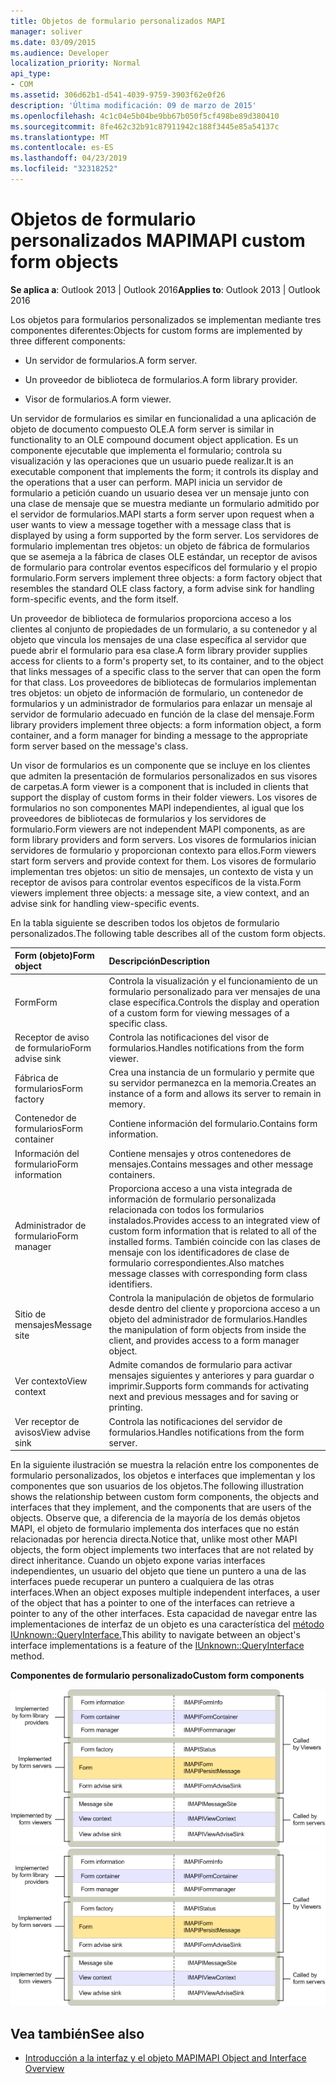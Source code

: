 ```yaml
---
title: Objetos de formulario personalizados MAPI
manager: soliver
ms.date: 03/09/2015
ms.audience: Developer
localization_priority: Normal
api_type:
- COM
ms.assetid: 306d62b1-d541-4039-9759-3903f62e0f26
description: 'Última modificación: 09 de marzo de 2015'
ms.openlocfilehash: 4c1c04e5b04be9bb67b050f5cf498be89d380410
ms.sourcegitcommit: 8fe462c32b91c87911942c188f3445e85a54137c
ms.translationtype: MT
ms.contentlocale: es-ES
ms.lasthandoff: 04/23/2019
ms.locfileid: "32318252"
---
```

# <a name="mapi-custom-form-objects"></a><span data-ttu-id="0af23-103">Objetos de formulario personalizados MAPI</span><span class="sxs-lookup"><span data-stu-id="0af23-103">MAPI custom form objects</span></span>
  
<span data-ttu-id="0af23-104">**Se aplica a**: Outlook 2013 | Outlook 2016</span><span class="sxs-lookup"><span data-stu-id="0af23-104">**Applies to**: Outlook 2013 | Outlook 2016</span></span> 
  
<span data-ttu-id="0af23-105">Los objetos para formularios personalizados se implementan mediante tres componentes diferentes:</span><span class="sxs-lookup"><span data-stu-id="0af23-105">Objects for custom forms are implemented by three different components:</span></span>
  
- <span data-ttu-id="0af23-106">Un servidor de formularios.</span><span class="sxs-lookup"><span data-stu-id="0af23-106">A form server.</span></span>
    
- <span data-ttu-id="0af23-107">Un proveedor de biblioteca de formularios.</span><span class="sxs-lookup"><span data-stu-id="0af23-107">A form library provider.</span></span>
    
- <span data-ttu-id="0af23-108">Visor de formularios.</span><span class="sxs-lookup"><span data-stu-id="0af23-108">A form viewer.</span></span>
    
<span data-ttu-id="0af23-109">Un servidor de formularios es similar en funcionalidad a una aplicación de objeto de documento compuesto OLE.</span><span class="sxs-lookup"><span data-stu-id="0af23-109">A form server is similar in functionality to an OLE compound document object application.</span></span> <span data-ttu-id="0af23-110">Es un componente ejecutable que implementa el formulario; controla su visualización y las operaciones que un usuario puede realizar.</span><span class="sxs-lookup"><span data-stu-id="0af23-110">It is an executable component that implements the form; it controls its display and the operations that a user can perform.</span></span> <span data-ttu-id="0af23-111">MAPI inicia un servidor de formulario a petición cuando un usuario desea ver un mensaje junto con una clase de mensaje que se muestra mediante un formulario admitido por el servidor de formularios.</span><span class="sxs-lookup"><span data-stu-id="0af23-111">MAPI starts a form server upon request when a user wants to view a message together with a message class that is displayed by using a form supported by the form server.</span></span> <span data-ttu-id="0af23-112">Los servidores de formulario implementan tres objetos: un objeto de fábrica de formularios que se asemeja a la fábrica de clases OLE estándar, un receptor de avisos de formulario para controlar eventos específicos del formulario y el propio formulario.</span><span class="sxs-lookup"><span data-stu-id="0af23-112">Form servers implement three objects: a form factory object that resembles the standard OLE class factory, a form advise sink for handling form-specific events, and the form itself.</span></span> 
  
<span data-ttu-id="0af23-113">Un proveedor de biblioteca de formularios proporciona acceso a los clientes al conjunto de propiedades de un formulario, a su contenedor y al objeto que vincula los mensajes de una clase específica al servidor que puede abrir el formulario para esa clase.</span><span class="sxs-lookup"><span data-stu-id="0af23-113">A form library provider supplies access for clients to a form's property set, to its container, and to the object that links messages of a specific class to the server that can open the form for that class.</span></span> <span data-ttu-id="0af23-114">Los proveedores de bibliotecas de formularios implementan tres objetos: un objeto de información de formulario, un contenedor de formularios y un administrador de formularios para enlazar un mensaje al servidor de formulario adecuado en función de la clase del mensaje.</span><span class="sxs-lookup"><span data-stu-id="0af23-114">Form library providers implement three objects: a form information object, a form container, and a form manager for binding a message to the appropriate form server based on the message's class.</span></span>
  
<span data-ttu-id="0af23-115">Un visor de formularios es un componente que se incluye en los clientes que admiten la presentación de formularios personalizados en sus visores de carpetas.</span><span class="sxs-lookup"><span data-stu-id="0af23-115">A form viewer is a component that is included in clients that support the display of custom forms in their folder viewers.</span></span> <span data-ttu-id="0af23-116">Los visores de formularios no son componentes MAPI independientes, al igual que los proveedores de bibliotecas de formularios y los servidores de formulario.</span><span class="sxs-lookup"><span data-stu-id="0af23-116">Form viewers are not independent MAPI components, as are form library providers and form servers.</span></span> <span data-ttu-id="0af23-117">Los visores de formularios inician servidores de formulario y proporcionan contexto para ellos.</span><span class="sxs-lookup"><span data-stu-id="0af23-117">Form viewers start form servers and provide context for them.</span></span> <span data-ttu-id="0af23-118">Los visores de formulario implementan tres objetos: un sitio de mensajes, un contexto de vista y un receptor de avisos para controlar eventos específicos de la vista.</span><span class="sxs-lookup"><span data-stu-id="0af23-118">Form viewers implement three objects: a message site, a view context, and an advise sink for handling view-specific events.</span></span>
  
<span data-ttu-id="0af23-119">En la tabla siguiente se describen todos los objetos de formulario personalizados.</span><span class="sxs-lookup"><span data-stu-id="0af23-119">The following table describes all of the custom form objects.</span></span> 
  
|<span data-ttu-id="0af23-120">**Form (objeto)**</span><span class="sxs-lookup"><span data-stu-id="0af23-120">**Form object**</span></span>|<span data-ttu-id="0af23-121">**Descripción**</span><span class="sxs-lookup"><span data-stu-id="0af23-121">**Description**</span></span>|
|:-----|:-----|
|<span data-ttu-id="0af23-122">Form</span><span class="sxs-lookup"><span data-stu-id="0af23-122">Form</span></span>  <br/> |<span data-ttu-id="0af23-123">Controla la visualización y el funcionamiento de un formulario personalizado para ver mensajes de una clase específica.</span><span class="sxs-lookup"><span data-stu-id="0af23-123">Controls the display and operation of a custom form for viewing messages of a specific class.</span></span>  <br/> |
|<span data-ttu-id="0af23-124">Receptor de aviso de formulario</span><span class="sxs-lookup"><span data-stu-id="0af23-124">Form advise sink</span></span>  <br/> |<span data-ttu-id="0af23-125">Controla las notificaciones del visor de formularios.</span><span class="sxs-lookup"><span data-stu-id="0af23-125">Handles notifications from the form viewer.</span></span>  <br/> |
|<span data-ttu-id="0af23-126">Fábrica de formularios</span><span class="sxs-lookup"><span data-stu-id="0af23-126">Form factory</span></span>  <br/> |<span data-ttu-id="0af23-127">Crea una instancia de un formulario y permite que su servidor permanezca en la memoria.</span><span class="sxs-lookup"><span data-stu-id="0af23-127">Creates an instance of a form and allows its server to remain in memory.</span></span>  <br/> |
|<span data-ttu-id="0af23-128">Contenedor de formularios</span><span class="sxs-lookup"><span data-stu-id="0af23-128">Form container</span></span>  <br/> |<span data-ttu-id="0af23-129">Contiene información del formulario.</span><span class="sxs-lookup"><span data-stu-id="0af23-129">Contains form information.</span></span>  <br/> |
|<span data-ttu-id="0af23-130">Información del formulario</span><span class="sxs-lookup"><span data-stu-id="0af23-130">Form information</span></span>  <br/> |<span data-ttu-id="0af23-131">Contiene mensajes y otros contenedores de mensajes.</span><span class="sxs-lookup"><span data-stu-id="0af23-131">Contains messages and other message containers.</span></span>  <br/> |
|<span data-ttu-id="0af23-132">Administrador de formulario</span><span class="sxs-lookup"><span data-stu-id="0af23-132">Form manager</span></span>  <br/> |<span data-ttu-id="0af23-133">Proporciona acceso a una vista integrada de información de formulario personalizada relacionada con todos los formularios instalados.</span><span class="sxs-lookup"><span data-stu-id="0af23-133">Provides access to an integrated view of custom form information that is related to all of the installed forms.</span></span> <span data-ttu-id="0af23-134">También coincide con las clases de mensaje con los identificadores de clase de formulario correspondientes.</span><span class="sxs-lookup"><span data-stu-id="0af23-134">Also matches message classes with corresponding form class identifiers.</span></span>  <br/> |
|<span data-ttu-id="0af23-135">Sitio de mensajes</span><span class="sxs-lookup"><span data-stu-id="0af23-135">Message site</span></span>  <br/> |<span data-ttu-id="0af23-136">Controla la manipulación de objetos de formulario desde dentro del cliente y proporciona acceso a un objeto del administrador de formularios.</span><span class="sxs-lookup"><span data-stu-id="0af23-136">Handles the manipulation of form objects from inside the client, and provides access to a form manager object.</span></span>  <br/> |
|<span data-ttu-id="0af23-137">Ver contexto</span><span class="sxs-lookup"><span data-stu-id="0af23-137">View context</span></span>  <br/> |<span data-ttu-id="0af23-138">Admite comandos de formulario para activar mensajes siguientes y anteriores y para guardar o imprimir.</span><span class="sxs-lookup"><span data-stu-id="0af23-138">Supports form commands for activating next and previous messages and for saving or printing.</span></span>  <br/> |
|<span data-ttu-id="0af23-139">Ver receptor de avisos</span><span class="sxs-lookup"><span data-stu-id="0af23-139">View advise sink</span></span>  <br/> |<span data-ttu-id="0af23-140">Controla las notificaciones del servidor de formularios.</span><span class="sxs-lookup"><span data-stu-id="0af23-140">Handles notifications from the form server.</span></span>  <br/> |
   
<span data-ttu-id="0af23-141">En la siguiente ilustración se muestra la relación entre los componentes de formulario personalizados, los objetos e interfaces que implementan y los componentes que son usuarios de los objetos.</span><span class="sxs-lookup"><span data-stu-id="0af23-141">The following illustration shows the relationship between custom form components, the objects and interfaces that they implement, and the components that are users of the objects.</span></span> <span data-ttu-id="0af23-142">Observe que, a diferencia de la mayoría de los demás objetos MAPI, el objeto de formulario implementa dos interfaces que no están relacionadas por herencia directa.</span><span class="sxs-lookup"><span data-stu-id="0af23-142">Notice that, unlike most other MAPI objects, the form object implements two interfaces that are not related by direct inheritance.</span></span> <span data-ttu-id="0af23-143">Cuando un objeto expone varias interfaces independientes, un usuario del objeto que tiene un puntero a una de las interfaces puede recuperar un puntero a cualquiera de las otras interfaces.</span><span class="sxs-lookup"><span data-stu-id="0af23-143">When an object exposes multiple independent interfaces, a user of the object that has a pointer to one of the interfaces can retrieve a pointer to any of the other interfaces.</span></span> <span data-ttu-id="0af23-144">Esta capacidad de navegar entre las implementaciones de interfaz de un objeto es una característica del [método IUnknown::QueryInterface.](https://msdn.microsoft.com/library/54d5ff80-18db-43f2-b636-f93ac053146d%28Office.15%29.aspx)</span><span class="sxs-lookup"><span data-stu-id="0af23-144">This ability to navigate between an object's interface implementations is a feature of the [IUnknown::QueryInterface](https://msdn.microsoft.com/library/54d5ff80-18db-43f2-b636-f93ac053146d%28Office.15%29.aspx) method.</span></span> 
  
<span data-ttu-id="0af23-145">**Componentes de formulario personalizado**</span><span class="sxs-lookup"><span data-stu-id="0af23-145">**Custom form components**</span></span>
  
<span data-ttu-id="0af23-146">![Componentes de formulario personalizados](media/amapi_67.gif "Componentes de formulario personalizados")</span><span class="sxs-lookup"><span data-stu-id="0af23-146">![Custom form components](media/amapi_67.gif "Custom form components")</span></span>
  
## <a name="see-also"></a><span data-ttu-id="0af23-147">Vea también</span><span class="sxs-lookup"><span data-stu-id="0af23-147">See also</span></span>

- [<span data-ttu-id="0af23-148">Introducción a la interfaz y el objeto MAPI</span><span class="sxs-lookup"><span data-stu-id="0af23-148">MAPI Object and Interface Overview</span></span>](mapi-object-and-interface-overview.md)


